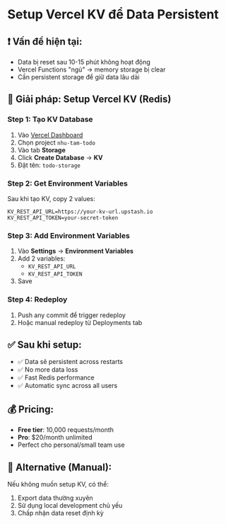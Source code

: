 # Setup Vercel KV để Data Persistent

## ❗ Vấn đề hiện tại:
- Data bị reset sau 10-15 phút không hoạt động
- Vercel Functions "ngủ" → memory storage bị clear
- Cần persistent storage để giữ data lâu dài

## 🚀 Giải pháp: Setup Vercel KV (Redis)

### Step 1: Tạo KV Database
1. Vào [Vercel Dashboard](https://vercel.com/dashboard)
2. Chọn project `nhu-tam-todo`
3. Vào tab **Storage** 
4. Click **Create Database** → **KV**
5. Đặt tên: `todo-storage`

### Step 2: Get Environment Variables
Sau khi tạo KV, copy 2 values:
```env
KV_REST_API_URL=https://your-kv-url.upstash.io
KV_REST_API_TOKEN=your-secret-token
```

### Step 3: Add Environment Variables
1. Vào **Settings** → **Environment Variables**
2. Add 2 variables:
   - `KV_REST_API_URL`
   - `KV_REST_API_TOKEN`
3. Save

### Step 4: Redeploy
1. Push any commit để trigger redeploy
2. Hoặc manual redeploy từ Deployments tab

## ✅ Sau khi setup:
- ✅ Data sẽ persistent across restarts
- ✅ No more data loss
- ✅ Fast Redis performance
- ✅ Automatic sync across all users

## 💰 Pricing:
- **Free tier**: 10,000 requests/month
- **Pro**: $20/month unlimited
- Perfect cho personal/small team use

## 🔧 Alternative (Manual):
Nếu không muốn setup KV, có thể:
1. Export data thường xuyên
2. Sử dụng local development chủ yếu
3. Chấp nhận data reset định kỳ

